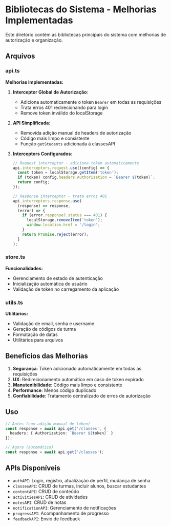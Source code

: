 # Bibliotecas do Sistema - Melhorias Implementadas

Este diretório contém as bibliotecas principais do sistema com melhorias de autorização e organização.

## Arquivos

### api.ts
**Melhorias implementadas:**

1. **Interceptor Global de Autorização**:
   - Adiciona automaticamente o token `Bearer` em todas as requisições
   - Trata erros 401 redirecionando para login
   - Remove token inválido do localStorage

2. **API Simplificada**:
   - Removida adição manual de headers de autorização
   - Código mais limpo e consistente
   - Função `getStudents` adicionada à classesAPI

3. **Interceptors Configurados**:
   ```typescript
   // Request interceptor - adiciona token automaticamente
   api.interceptors.request.use((config) => {
     const token = localStorage.getItem('token');
     if (token) config.headers.Authorization = `Bearer ${token}`;
     return config;
   });

   // Response interceptor - trata erros 401
   api.interceptors.response.use(
     (response) => response,
     (error) => {
       if (error.response?.status === 401) {
         localStorage.removeItem('token');
         window.location.href = '/login';
       }
       return Promise.reject(error);
     }
   );
   ```

### store.ts
**Funcionalidades:**
- Gerenciamento de estado de autenticação
- Inicialização automática do usuário
- Validação de token no carregamento da aplicação

### utils.ts
**Utilitários:**
- Validação de email, senha e username
- Geração de códigos de turma
- Formatação de datas
- Utilitários para arquivos

## Benefícios das Melhorias

1. **Segurança**: Token adicionado automaticamente em todas as requisições
2. **UX**: Redirecionamento automático em caso de token expirado
3. **Manutenibilidade**: Código mais limpo e consistente
4. **Performance**: Menos código duplicado
5. **Confiabilidade**: Tratamento centralizado de erros de autorização

## Uso

```typescript
// Antes (com adição manual de token)
const response = await api.get('/classes', {
  headers: { Authorization: `Bearer ${token}` }
});

// Agora (automático)
const response = await api.get('/classes');
```

## APIs Disponíveis

- `authAPI`: Login, registro, atualização de perfil, mudança de senha
- `classesAPI`: CRUD de turmas, incluir alunos, buscar estudantes
- `contentAPI`: CRUD de conteúdo
- `activitiesAPI`: CRUD de atividades
- `notesAPI`: CRUD de notas
- `notificationAPI`: Gerenciamento de notificações
- `progressAPI`: Acompanhamento de progresso
- `feedbackAPI`: Envio de feedback 
